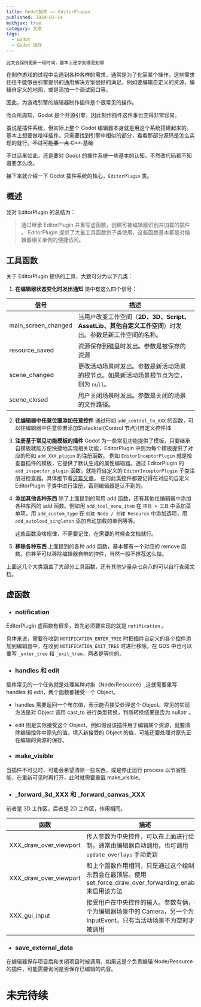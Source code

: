 ```yaml
---
title: Godot插件 —— EditorPlugin
published: 2024-01-14
mathjax: true
category: 文章
tags:
  - Godot
  - Godot 插件
---
```


```
此文会保持更新一段时间，基本上是学到哪更到哪
```

在制作游戏的过程中会遇到各种各样的需求，通常是为了化简某个操作，这些需求往往不能够由引擎提供的通用解决方案很好的满足。例如要编辑自定义的资源，编辑自定义的地图，或是添加一个调试窗口等。

因此，为游戏引擎的编辑器制作插件是个很常见的操作。

而众所周知，Godot 是个开源引擎，因此制作插件这件事也变得非常容易。

虽说是插件系统，但实际上整个 Godot 编辑器本身就是用这个系统搭建起来的。基本上想要做啥样插件，只需要找到引擎中相似的部分，看看那部分源码是怎么实现的就行。~~不过可能要一点 C++ 基础~~

不过话虽如此，还是要对 Godot 的插件系统一些基本的认知，不然改代码都不知道要怎么改。

接下来就介绍一下 Godot 插件系统的核心，`EditorPlugin` 类。

## 概述

我对 EditorPlugin 的总结为：

> 通过继承 EditorPlugin 并重写虚函数，创建可被编辑器识别并加载的插件 。
> EditorPlugin 提供了大量工具函数供子类使用，这些函数基本都是对编辑器相关单例的便捷访问。

## 工具函数

关于 EditorPlugin 提供的工具，大致可分为以下几类：

1. **在编辑器状态变化时发出通知**
   类中有这么四个信号：

| 信号                | 描述                                                                                                   |
| ------------------- | ------------------------------------------------------------------------------------------------------ |
| main_screen_changed | 当用户改变工作空间（**2D、3D、Script、AssetLib、其他自定义工作空间**）时发出。参数是新工作空间的名称。 |
| resource_saved      | 资源保存到磁盘时发出。参数是被保存的资源                                                               |
| scene_changed       | 更改活动场景时发出。参数是新活动场景的根节点。如果新活动场景根节点为空，则为 `null`。                  |
| scene_closed        | 用户关闭场景时发出。参数是关闭的场景的文件路径。                                                       |

2. **往编辑器中任意位置添加任意控件**
   通过形如 `add_control_to_XXX` 的函数，可以往编辑器中任意位置添加$\stackrel{Control 节点}{自定义控件}$

3. **注册基于常见功能模板的插件**
   Godot 为一些常见功能提供了模板，只要继承自模板就能方便快捷地实现相关功能，EditorPlugin 中则为每个模板提供了对应的形如 `add_XXX_plugin` 的注册函数。
   例如 `EditorInceptorPlugin` 就是检查器插件的模板，它提供了默认生成的属性编辑器。通过 EditorPlugin 的 `add_inspector_plugin` 函数，就能将自定义的 `EditorInceptorPlugin` 子类注册进检查器。具体细节看[这篇文章](https://lry722.github.io/2024/01/13/Godot%E6%8F%92%E4%BB%B6%20%E2%80%94%E2%80%94%20EditorInspectorPlugin/)。
   任何此类控件都要记得在对应的自定义 EditorPlugin 子类中进行注册，否则编辑器是认不到的。

4. **添加其他各种东西**
   除了上面提到的常用 add 函数，还有其他往编辑器中添加各种东西的 add 函数。例如用 `add_tool_menu_item` 在 `项目 > 工具` 中添加菜单项，用 `add_custom_type` 在 `创建 Node / 创建 Resource` 中添加选项，用 `add_autoload_singleton` 添加自动加载的单例等等。

   这些函数没啥规律，不需要记住，在需要的时候查文档就行。

5. **移除各种东西**
   上面提到的各种 add 函数，基本都有一个对应的 remove 函数。你甚至可以移除编辑器自带的控件，当然一般不推荐这么做。

上面这几个大类涵盖了大部分工具函数，还有其他少量杂七杂八的可以自行查阅文档。

## 虚函数

- ### notification

EditorPlugin 虚函数有很多，首先必须要实现的就是 `notification` 。

具体来说，需要在收到 `NOTIFICATION_ENTER_TREE` 时把插件自定义的各个控件添加到编辑器中，在收到 `NOTIFICATION_EXIT_TREE` 时进行移除。在 GDS 中也可以重写 `_enter_tree` 和 `_exit_tree`，两者是等价的。

- ### handles 和 edit

插件常见的一个任务就是处理某种对象（Node/Resource）,这就需要重写 handles 和 edit，两个函数都接受一个 Object。

- handles 需要返回一个布尔值，表示能否接受处理这个 Object。常见的实现方法是对 Object 调用 cast_to 进行类型转换，判断转换结果是否为 nullptr 。

- edit 则是实际接受这个 Object，例如假设该插件用于编辑某个资源，就要清除编辑控件中原先的值，填入新接受的 Object 的值，可能还要处理对原先正在编辑的资源的保存。

- ### make_visible

当插件不可见时，可能会希望清除一些东西，或是停止运行 process 以节省性能，在重新可见时再打开，此时就需要重载 make_visible。

- ### \_forward_3d_XXX 和 \_forward_canvas_XXX

前者是 3D 工作区，后者是 2D 工作区，作用相同。

| 函数                   | 描述                                                                                                                   |
| ---------------------- | ---------------------------------------------------------------------------------------------------------------------- |
| XXX_draw_over_viewport | 传入参数为中央控件，可以在上面进行绘制。通常由编辑器自动调用，也可调用 `update_overlays` 手动更新                      |
| XXX_draw_over_viewport | 和上个函数作用相同，只是通过这个绘制的东西会在最顶层。使用 set_force_draw_over_forwarding_enabled 来启用该方法         |
| XXX_gui_input          | 接受用户在中央控件的输入。参数有俩，一个为编辑器场景中的 Camera，另一个为 InputEvent。只有当活动场景不为空时才会被调用 |

- ### save_external_data

在编辑器保存项目后和关闭项目时被调用，如果这是个负责编辑 Node/Resource 的插件，可能需要询问是否保存已编辑的内容。

# 未完待续
